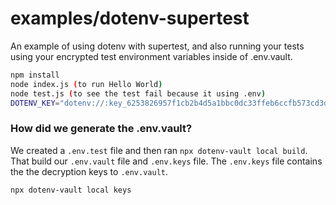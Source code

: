 # examples/dotenv-supertest

An example of using dotenv with supertest, and also running your tests using your encrypted test environment variables inside of .env.vault.

```bash
npm install
node index.js (to run Hello World)
node test.js (to see the test fail because it using .env)
DOTENV_KEY="dotenv://:key_6253826957f1cb2b4d5a1bbc0dc33ffeb6ccfb573cd3df408daab4a796b41afa@dotenv.local/vault/.env.vault?environment=test" node test.js (to see the test pass because it using .env.test encrypted in .env.vault)
```

### How did we generate the .env.vault?

We created a `.env.test` file and then ran `npx dotenv-vault local build`. That build our `.env.vault` file and `.env.keys` file. The `.env.keys` file contains the the decryption keys to `.env.vault`.

```bash
npx dotenv-vault local keys
```

